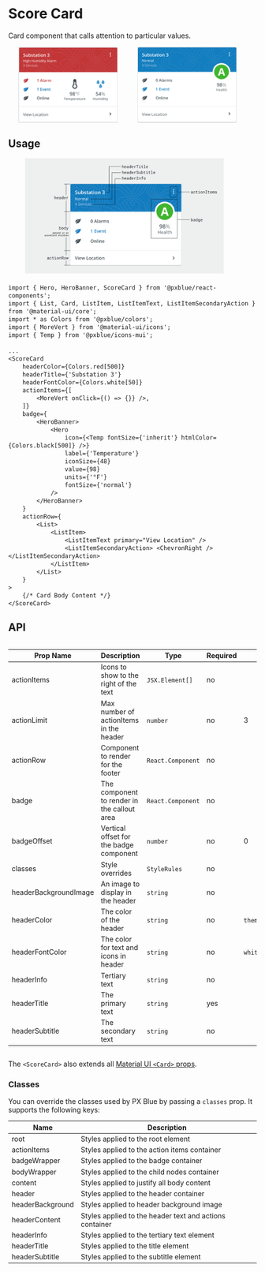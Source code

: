 # Score Card

Card component that calls attention to particular values.

<div style="align-items: center; text-align: center; width: 100%; display: flex; justify-content: space-evenly; margin-bottom: 20px">
    <img width="40%" alt="Score Card with multiple highlighted values" src="./images/scoreCard.png"><br/>
    <img width="40%" alt="Score Card with single badge-style value" src="./images/scoreCard_alt.png"><br/>
</div>

## Usage

<div style="align-items: center; text-align: center; width: 100%; display: flex; justify-content: space-evenly; margin-bottom: 20px">
    <img width="80%" alt="Score Card with labels on different parts" src="./images/scoreCardAnatomy.png"><br/>
</div>

```tsx
import { Hero, HeroBanner, ScoreCard } from '@pxblue/react-components';
import { List, Card, ListItem, ListItemText, ListItemSecondaryAction } from '@material-ui/core';
import * as Colors from '@pxblue/colors';
import { MoreVert } from '@material-ui/icons';
import { Temp } from '@pxblue/icons-mui';

...
<ScoreCard
    headerColor={Colors.red[500]}
    headerTitle={'Substation 3'}
    headerFontColor={Colors.white[50]}
    actionItems={[
        <MoreVert onClick={() => {}} />,
    ]}
    badge={
        <HeroBanner>
            <Hero
                icon={<Temp fontSize={'inherit'} htmlColor={Colors.black[500]} />}
                label={'Temperature'}
                iconSize={48}
                value={98}
                units={'°F'}
                fontSize={'normal'}
            />
        </HeroBanner>
    }
    actionRow={
        <List>
            <ListItem>
                <ListItemText primary="View Location" />
                <ListItemSecondaryAction> <ChevronRight /> </ListItemSecondaryAction>
            </ListItem>
        </List>
    }
>
    {/* Card Body Content */}
</ScoreCard>
```

## API

<div style="overflow: auto;">

| Prop Name             | Description                                 | Type              | Required | Default                      |
| --------------------- | ------------------------------------------- | ----------------- | -------- | ---------------------------- |
| actionItems           | Icons to show to the right of the text      | `JSX.Element[]`   | no       |                              |
| actionLimit           | Max number of actionItems in the header     | `number`          | no       | 3                            |
| actionRow             | Component to render for the footer          | `React.Component` | no       |                              |
| badge                 | The component to render in the callout area | `React.Component` | no       |                              |
| badgeOffset           | Vertical offset for the badge component     | `number`          | no       | 0                            |
| classes               | Style overrides                             | `StyleRules`      | no       |                              |
| headerBackgroundImage | An image to display in the header           | `string`          | no       |                              |
| headerColor           | The color of the header                     | `string`          | no       | `theme.palette.primary.main` |
| headerFontColor       | The color for text and icons in header      | `string`          | no       | `white`                      |
| headerInfo            | Tertiary text                               | `string`          | no       |                              |
| headerTitle           | The primary text                            | `string`          | yes      |                              |
| headerSubtitle        | The secondary text                          | `string`          | no       |                              |

</div>

The `<ScoreCard>` also extends all [Material UI `<Card>` props](https://material-ui.com/api/card/).

### Classes

You can override the classes used by PX Blue by passing a `classes` prop. It supports the following keys:

| Name             | Description                                             |
| ---------------- | ------------------------------------------------------- |
| root             | Styles applied to the root element                      |
| actionItems      | Styles applied to the action items container            |
| badgeWrapper     | Styles applied to the badge container                   |
| bodyWrapper      | Styles applied to the child nodes container             |
| content          | Styles applied to justify all body content              |
| header           | Styles applied to the header container                  |
| headerBackground | Styles applied to header background image               |
| headerContent    | Styles applied to the header text and actions container |
| headerInfo       | Styles applied to the tertiary text element             |
| headerTitle      | Styles applied to the title element                     |
| headerSubtitle   | Styles applied to the subtitle element                  |
